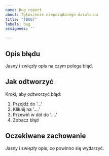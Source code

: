 ```yaml
---
name: Bug report
about: Zgłoszenie niepożądanego działania
title: "[BUG]"
labels: bug
assignees: ''

---
```


## Opis błędu
Jasny i zwięzły opis na czym polega błąd.

## Jak odtworzyć
Kroki, aby odtworzyć błąd:
1. Przejdź do '...'
2. Kliknij na '....'
3. Przewiń w dół do '....'
4. Zobacz błąd

## Oczekiwane zachowanie
Jasny i zwięzły opis, co powinno się wydarzyć.
